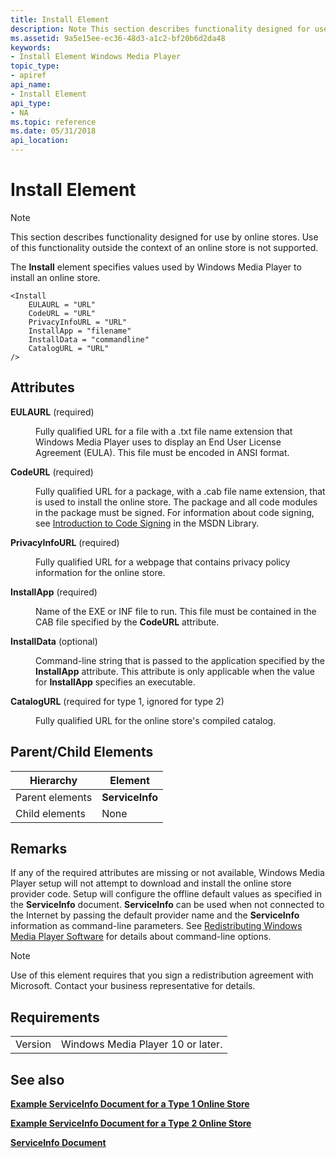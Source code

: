 ```yaml
---
title: Install Element
description: Note This section describes functionality designed for use by online stores. Use of this functionality outside the context of an online store is not supported. The Install element specifies values used by Windows Media Player to install an online store.
ms.assetid: 9a5e15ee-ec36-48d3-a1c2-bf20b6d2da48
keywords:
- Install Element Windows Media Player
topic_type:
- apiref
api_name:
- Install Element
api_type:
- NA
ms.topic: reference
ms.date: 05/31/2018
api_location: 
---
```


# Install Element

> [!Note]  
> This section describes functionality designed for use by online stores. Use of this functionality outside the context of an online store is not supported.

 

The **Install** element specifies values used by Windows Media Player to install an online store.

``` syntax
<Install
    EULAURL = "URL"
    CodeURL = "URL"
    PrivacyInfoURL = "URL"
    InstallApp = "filename"
    InstallData = "commandline"
    CatalogURL = "URL"
/>
```

## Attributes

<dl> <dt>

<span id="EULAURL__required_"></span><span id="eulaurl__required_"></span><span id="EULAURL__REQUIRED_"></span>**EULAURL** (required)
</dt> <dd>

Fully qualified URL for a file with a .txt file name extension that Windows Media Player uses to display an End User License Agreement (EULA). This file must be encoded in ANSI format.

</dd> <dt>

<span id="CodeURL__required_"></span><span id="codeurl__required_"></span><span id="CODEURL__REQUIRED_"></span>**CodeURL** (required)
</dt> <dd>

Fully qualified URL for a package, with a .cab file name extension, that is used to install the online store. The package and all code modules in the package must be signed. For information about code signing, see [Introduction to Code Signing](https://msdn.microsoft.com/library/ms537361(v=VS.85).aspx) in the MSDN Library.

</dd> <dt>

<span id="PrivacyInfoURL__required_"></span><span id="privacyinfourl__required_"></span><span id="PRIVACYINFOURL__REQUIRED_"></span>**PrivacyInfoURL** (required)
</dt> <dd>

Fully qualified URL for a webpage that contains privacy policy information for the online store.

</dd> <dt>

<span id="InstallApp__required_"></span><span id="installapp__required_"></span><span id="INSTALLAPP__REQUIRED_"></span>**InstallApp** (required)
</dt> <dd>

Name of the EXE or INF file to run. This file must be contained in the CAB file specified by the **CodeURL** attribute.

</dd> <dt>

<span id="InstallData__optional_"></span><span id="installdata__optional_"></span><span id="INSTALLDATA__OPTIONAL_"></span>**InstallData** (optional)
</dt> <dd>

Command-line string that is passed to the application specified by the **InstallApp** attribute. This attribute is only applicable when the value for **InstallApp** specifies an executable.

</dd> <dt>

<span id="CatalogURL__required_for_type_1__ignored_for_type_2_"></span><span id="catalogurl__required_for_type_1__ignored_for_type_2_"></span><span id="CATALOGURL__REQUIRED_FOR_TYPE_1__IGNORED_FOR_TYPE_2_"></span>**CatalogURL** (required for type 1, ignored for type 2)
</dt> <dd>

Fully qualified URL for the online store's compiled catalog.

</dd> </dl>

## Parent/Child Elements



| Hierarchy       | Element         |
|-----------------|-----------------|
| Parent elements | **ServiceInfo** |
| Child elements  | None            |



 

## Remarks

If any of the required attributes are missing or not available, Windows Media Player setup will not attempt to download and install the online store provider code. Setup will configure the offline default values as specified in the **ServiceInfo** document. **ServiceInfo** can be used when not connected to the Internet by passing the default provider name and the **ServiceInfo** information as command-line parameters. See [Redistributing Windows Media Player Software](redistributing-windows-media-player-software.md) for details about command-line options.

> [!Note]  
> Use of this element requires that you sign a redistribution agreement with Microsoft. Contact your business representative for details.

 

## Requirements



|                    |                                              |
|--------------------|----------------------------------------------|
| Version<br/> | Windows Media Player 10 or later.<br/> |



## See also

<dl> <dt>

[**Example ServiceInfo Document for a Type 1 Online Store**](example-serviceinfo-document-for-a-type-1-online-store.md)
</dt> <dt>

[**Example ServiceInfo Document for a Type 2 Online Store**](example-serviceinfo-document-for-a-type-2-online-store.md)
</dt> <dt>

[**ServiceInfo Document**](serviceinfo-document.md)
</dt> </dl>

 

 





